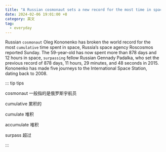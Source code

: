 ```yaml
---
title: "A Russian cosmonaut sets a new record for the most time in space"
date: 2024-02-06 19:01:00 +8
category: 英文
tag:
  - everyday
---
```


Russian `cosmonaut` Oleg Kononenko has broken the world record for the most `cumulative` time spent in space, Russia’s space agency Roscosmos reported Sunday. The 59-year-old has now spent more than 878 days and 12 hours in space, `surpassing` fellow Russian Gennady Padalka, who set the previous record of 878 days, 11 hours, 29 minutes, and 48 seconds in 2015. Kononenko has made five journeys to the International Space Station, dating back to 2008.

::: tip tips

cosmonaut 一般指的是俄罗斯宇航员

cumulative 累积的

cumulate 堆积

accumulate 堆积

surpass 超过

:::
